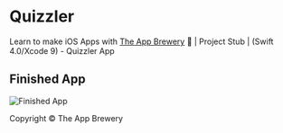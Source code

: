 # Quizzler
Learn to make iOS Apps with [The App Brewery](https://www.appbrewery.co) 📱 | Project Stub | (Swift 4.0/Xcode 9) - Quizzler App

## Finished App
![Finished App](https://github.com/londonappbrewery/Images/blob/master/Quizzler.gif)

Copyright © The App Brewery

